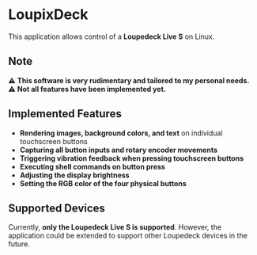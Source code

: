 # LoupixDeck

This application allows control of a **Loupedeck Live S** on Linux.  

## Note

⚠️ **This software is very rudimentary and tailored to my personal needs.**  
⚠️ **Not all features have been implemented yet.**  

## Implemented Features

- **Rendering images, background colors, and text** on individual touchscreen buttons  
- **Capturing all button inputs and rotary encoder movements**  
- **Triggering vibration feedback when pressing touchscreen buttons**  
- **Executing shell commands on button press**  
- **Adjusting the display brightness**  
- **Setting the RGB color of the four physical buttons**  

## Supported Devices

Currently, **only the Loupedeck Live S is supported**. However, the application could be extended to support other Loupedeck devices in the future.  
